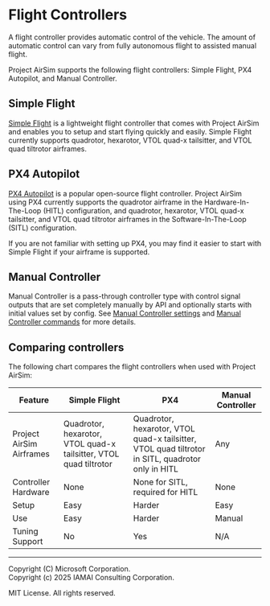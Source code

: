 # Flight Controllers

A flight controller provides automatic control of the vehicle.  The amount of automatic control can vary from fully autonomous flight to assisted manual flight.

Project AirSim supports the following flight controllers: Simple Flight, PX4 Autopilot, and Manual Controller.

## Simple Flight

[Simple Flight](simple_flight.md) is a lightweight flight controller that comes with Project AirSim and enables you to setup and start flying quickly and easily.  Simple Flight currently supports quadrotor, hexarotor, VTOL quad-x tailsitter, and VTOL quad tiltrotor airframes.

## PX4 Autopilot

[PX4 Autopilot](px4/px4.md) is a popular open-source flight controller.  Project AirSim using PX4 currently supports the quadrotor airframe in the Hardware-In-The-Loop (HITL) configuration, and quadrotor, hexarotor, VTOL quad-x tailsitter, and VTOL quad tiltrotor airframes in the Software-In-The-Loop (SITL) configuration.

If you are not familiar with setting up PX4, you may find it easier to start with Simple Flight if your airframe is supported.

## Manual Controller

Manual Controller is a pass-through controller type with control signal outputs that are set completely manually by API and optionally starts with initial values set by config. See [Manual Controller settings](../config_robot.md#manual-controller-settings) and [Manual Controller commands](../api.md#manual-controller-commands) for more details.

## Comparing controllers

The following chart compares the flight controllers when used with Project AirSim:

Feature | Simple Flight | PX4 | Manual Controller
------- | ------------- | --- | ---
Project AirSim Airframes | Quadrotor, hexarotor, VTOL quad-x tailsitter, VTOL quad tiltrotor | Quadrotor, hexarotor, VTOL quad-x tailsitter, VTOL quad tiltrotor in SITL, quadrotor only in HITL | Any
Controller Hardware | None | None for SITL, required for HITL | None
Setup | Easy | Harder | Easy
Use | Easy | Harder | Manual
Tuning Support | No | Yes | N/A

---

Copyright (C) Microsoft Corporation.  
Copyright (c) 2025 IAMAI Consulting Corporation.

MIT License. All rights reserved.
